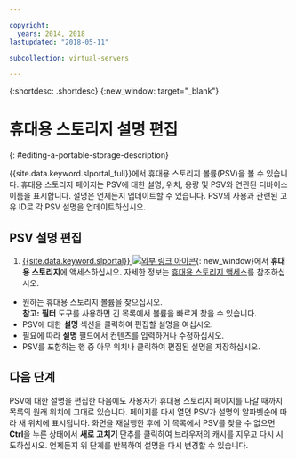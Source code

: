 ```yaml
---

copyright:
  years: 2014, 2018
lastupdated: "2018-05-11"

subcollection: virtual-servers

---
```


{:shortdesc: .shortdesc}
{:new_window: target="_blank"}

# 휴대용 스토리지 설명 편집
{: #editing-a-portable-storage-description}

{{site.data.keyword.slportal_full}}에서 휴대용 스토리지 볼륨(PSV)을 볼 수 있습니다. 휴대용 스토리지 페이지는 PSV에 대한 설명, 위치, 용량 및 PSV와 연관된 디바이스 이름을 표시합니다. 설명은 언제든지 업데이트할 수 있습니다. PSV의 사용과 관련된 고유 ID로 각 PSV 설명을 업데이트하십시오.

## PSV 설명 편집

1. [{{site.data.keyword.slportal}} ![외부 링크 아이콘](../../icons/launch-glyph.svg "외부 링크 아이콘")](https://control.softlayer.com/){: new_window}에서 **휴대용 스토리지**에 액세스하십시오. 자세한 정보는 [휴대용 스토리지 액세스](/docs/vsi/storage?topic=virtual-servers-accessing-portable-storage)를 참조하십시오.
* 원하는 휴대용 스토리지 볼륨을 찾으십시오.<br/>**참고:** **필터** 도구를 사용하면 긴 목록에서 볼륨을 빠르게 찾을 수 있습니다.
* PSV에 대한 **설명** 섹션을 클릭하여 편집할 설명을 여십시오.
* 필요에 따라 **설명** 필드에서 컨텐츠를 입력하거나 수정하십시오.
* PSV를 포함하는 행 중 아무 위치나 클릭하여 편집된 설명을 저장하십시오.

## 다음 단계

PSV에 대한 설명을 편집한 다음에도 사용자가 휴대용 스토리지 페이지를 나갈 때까지 목록의 원래 위치에 그대로 있습니다. 페이지를 다시 열면 PSV가 설명의 알파벳순에 따라 새 위치에 표시됩니다. 화면을 재실행한 후에 이 목록에서 PSV를 찾을 수 없으면 **Ctrl**을 누른 상태에서 **새로 고치기** 단추를 클릭하여 브라우저의 캐시를 지우고 다시 시도하십시오. 언제든지 위 단계를 반복하여 설명을 다시 변경할 수 있습니다.
